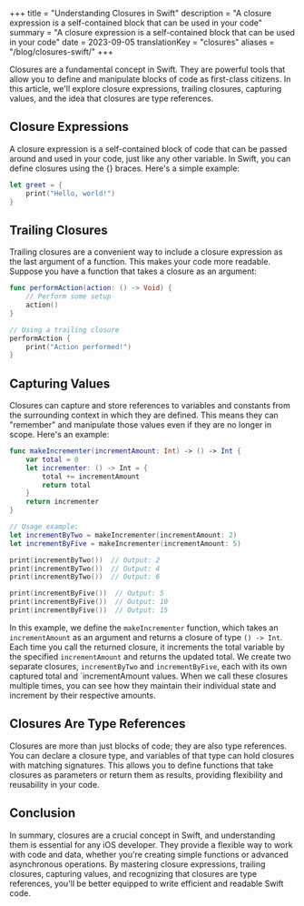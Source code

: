 +++
title = "Understanding Closures in Swift"
description = "A closure expression is a self-contained block that can be used in your code"
summary = "A closure expression is a self-contained block that can be used in your code"
date = 2023-09-05
translationKey = "closures"
aliases = "/blog/closures-swift/"
+++

Closures are a fundamental concept in Swift. They are powerful tools that allow you to define and manipulate blocks of code as first-class citizens. In this article, we'll explore closure expressions, trailing closures, capturing values, and the idea that closures are type references.

## Closure Expressions
A closure expression is a self-contained block of code that can be passed around and used in your code, just like any other variable. In Swift, you can define closures using the {} braces. Here's a simple example:
```swift
let greet = {
    print("Hello, world!")
}
```

## Trailing Closures
Trailing closures are a convenient way to include a closure expression as the last argument of a function. This makes your code more readable. Suppose you have a function that takes a closure as an argument:

```swift
func performAction(action: () -> Void) {
    // Perform some setup
    action()
}

// Using a trailing closure
performAction {
    print("Action performed!")
}
```

## Capturing Values
Closures can capture and store references to variables and constants from the surrounding context in which they are defined. This means they can "remember" and manipulate those values even if they are no longer in scope. Here's an example:

```swift
func makeIncrementer(incrementAmount: Int) -> () -> Int {
    var total = 0
    let incrementer: () -> Int = {
        total += incrementAmount
        return total
    }
    return incrementer
}

// Usage example:
let incrementByTwo = makeIncrementer(incrementAmount: 2)
let incrementByFive = makeIncrementer(incrementAmount: 5)

print(incrementByTwo())  // Output: 2
print(incrementByTwo())  // Output: 4
print(incrementByTwo())  // Output: 6

print(incrementByFive())  // Output: 5
print(incrementByFive())  // Output: 10
print(incrementByFive())  // Output: 15
```

In this example, we define the `makeIncrementer` function, which takes an `incrementAmount` as an argument and returns a closure of type `() -> Int`. Each time you call the returned closure, it increments the total variable by the specified `incrementAmount` and returns the updated total. We create two separate closures, `incrementByTwo` and `incrementByFive`, each with its own captured total and `incrementAmount values. When we call these closures multiple times, you can see how they maintain their individual state and increment by their respective amounts.

## Closures Are Type References
Closures are more than just blocks of code; they are also type references. You can declare a closure type, and variables of that type can hold closures with matching signatures. This allows you to define functions that take closures as parameters or return them as results, providing flexibility and reusability in your code.

## Conclusion
In summary, closures are a crucial concept in Swift, and understanding them is essential for any iOS developer. They provide a flexible way to work with code and data, whether you're creating simple functions or advanced asynchronous operations. By mastering closure expressions, trailing closures, capturing values, and recognizing that closures are type references, you'll be better equipped to write efficient and readable Swift code.
